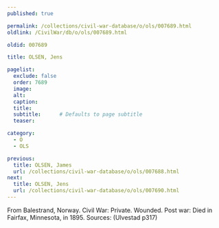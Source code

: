 ```yaml
---
published: true

permalink: /collections/civil-war-database/o/ols/007689.html
oldlink: /CivilWar/db/o/ols/007689.html

oldid: 007689

title: OLSEN, Jens

pagelist:
  exclude: false
  order: 7689
  image: 
  alt:
  caption:
  title:
  subtitle:      # Defaults to page subtitle
  teaser:

category: 
  - O 
  - OLS

previous:
  title: OLSEN, James
  url: /collections/civil-war-database/o/ols/007688.html  
next:
  title: OLSEN, Jens
  url: /collections/civil-war-database/o/ols/007690.html   
---
```

From Balestrand, Norway. Civil War: Private. Wounded. Post war: Died in Fairfax, Minnesota, in 1895. Sources: (Ulvestad p317)